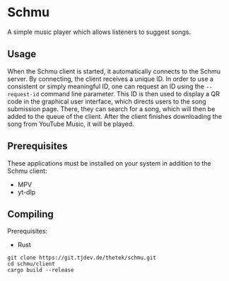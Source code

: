 # Schmu

A simple music player which allows listeners to suggest songs.

## Usage

When the Schmu client is started, it automatically connects to the Schmu server. By connecting, the
client receives a unique ID. In order to use a consistent or simply meaningful ID, one can request
an ID using the `--request-id` command line parameter. This ID is then used to display a QR code in
the graphical user interface, which directs users to the song submission page. There, they can
search for a song, which will then be added to the queue of the client. After the client finishes
downloading the song from YouTube Music, it will be played.

## Prerequisites

These applications must be installed on your system in addition to the Schmu client:
- MPV
- yt-dlp

## Compiling

Prerequisites:
- Rust

```
git clone https://git.tjdev.de/thetek/schmu.git
cd schmu/client
cargo build --release
```
